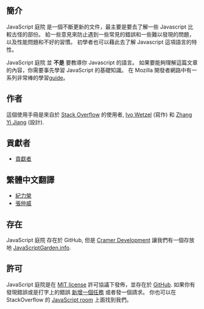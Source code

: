 ## 簡介

JavaScript 庭院 是一個不斷更新的文件，最主要是要去了解一些 Javascript 比較古怪的部份。
給一些意見來防止遇到一些常見的錯誤和一些難以發現的問題，以及性能問題和不好的習慣。
初學者也可以藉此去了解 Javascript 這項語言的特性。

JavaScript 庭院 並 **不是** 要教導你 Javascript 的語言。
如果要能夠理解這篇文章的內容，你需要事先學習 JavaScript 的基礎知識。
在 Mozilla 開發者網路中有一系列非常棒的學習[guide][1]。


## 作者

這個使用手冊是來自於 [Stack Overflow][2] 的使用者, [Ivo Wetzel][3]
(寫作) 和 [Zhang Yi Jiang][4] (設計).

## 貢獻者

- [貢獻者](https://github.com/BonsaiDen/JavaScript-Garden/graphs/contributors)

## 繁體中文翻譯

 - [紀力榮][29]
 - [張仲威][30]

## 存在

JavaScript 庭院 存在於 GitHub, 但是 [Cramer Development][7] 讓我們有一個存放地 [JavaScriptGarden.info][8].

## 許可

JavaScript 庭院是在 [MIT license][9] 許可協議下發佈，並存在於
[GitHub][10]. 如果你有發現錯誤或是打字上的錯誤 [新增一個任務][11] 或者發一個請求。 你也可以在 StackOverflow 的 [JavaScript room][12] 上面找到我們。

[1]: https://developer.mozilla.org/en/JavaScript/Guide
[2]: http://stackoverflow.com/
[3]: http://stackoverflow.com/users/170224/ivo-wetzel
[4]: http://stackoverflow.com/users/313758/yi-jiang
[5]: https://github.com/caio
[6]: https://github.com/blixt
[7]: http://cramerdev.com/
[8]: http://javascriptgarden.info/
[9]: https://github.com/BonsaiDen/JavaScript-Garden/blob/next/LICENSE
[10]: https://github.com/BonsaiDen/JavaScript-Garden
[11]: https://github.com/BonsaiDen/JavaScript-Garden/issues
[12]: http://chat.stackoverflow.com/rooms/17/javascript
[29]: http://github.com/chilijung
[30]: http://github.com/wwwy3y3
